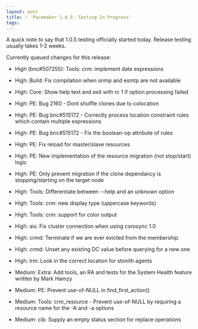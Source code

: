 ```yaml
---
layout: post
title: ! 'Pacemaker 1.0.5: Testing In Progress'
tags: 
---
```

A quick note to say that 1.0.5 testing officially started today. Release
testing usually takes 1-2 weeks.

Currently queued changes for this release:

  * High (bnc#507255): Tools: crm: implement date expressions
  * High: Build: Fix compilation when snmp and esmtp are not available
  * High: Core: Show help text and exit with rc 1 if option processing failed
  * High: PE: Bug 2160 - Dont shuffle clones due to colocation
  * High: PE: Bug bnc#515172 - Correctly process location constraint rules which contain multiple expressions
  * High: PE: Bug bnc#515172 - Fix the boolean-op attribute of rules
  * High: PE: Fix reload for master/slave resources
  * High: PE: New implementation of the resource migration (not stop/start) logic
  * High: PE: Only prevent migration if the clone dependancy is stopping/starting on the target node
  * High: Tools: Differentiate between --help and an unknown option
  * High: Tools: crm: new display type (uppercase keywords)
  * High: Tools: crm: support for color output
  * High: ais: Fix cluster connection when using corosync 1.0
  * High: crmd: Terminate if we are ever evicted from the membership
  * High: crmd: Unset any existing DC value before querying for a new one
  * High: lrm: Look in the correct location for stonith agents

  * Medium: Extra: Add tools, an RA and tests for the System Health feature written by Mark Hamzy
  * Medium: PE: Prevent use-of-NULL in find_first_action()
  * Medium: Tools: crm_resource - Prevent use-of-NULL by requiring a resource name for the -A and -a options
  * Medium: cib: Supply an empty status section for replace operations

